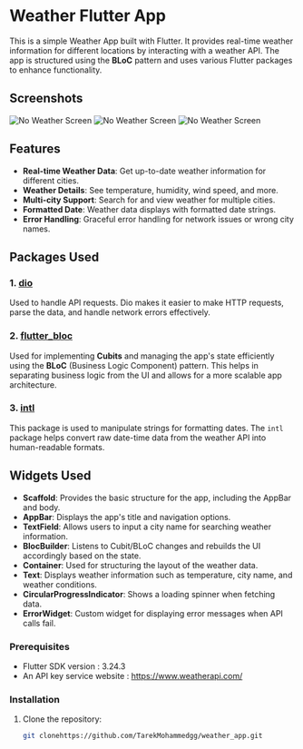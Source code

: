 # Weather Flutter App

This is a simple Weather App built with Flutter. It provides real-time weather information for different locations by interacting with a weather API. The app is structured using the **BLoC** pattern and uses various Flutter packages to enhance functionality.

## Screenshots
![No Weather Screen]("assets/NoWeatherScreen.png) 
![No Weather Screen]("assets/SearchWeatherScreen.png) 
![No Weather Screen]("assets/WeatherInfoScreen.png) 


## Features

- **Real-time Weather Data**: Get up-to-date weather information for different cities.
- **Weather Details**: See temperature, humidity, wind speed, and more.
- **Multi-city Support**: Search for and view weather for multiple cities.
- **Formatted Date**: Weather data displays with formatted date strings.
- **Error Handling**: Graceful error handling for network issues or wrong city names.

## Packages Used

### 1. [dio](https://pub.dev/packages/dio)
Used to handle API requests. Dio makes it easier to make HTTP requests, parse the data, and handle network errors effectively.

### 2. [flutter_bloc](https://pub.dev/packages/flutter_bloc)
Used for implementing **Cubits** and managing the app's state efficiently using the **BLoC** (Business Logic Component) pattern. This helps in separating business logic from the UI and allows for a more scalable app architecture.

### 3. [intl](https://pub.dev/packages/intl)
This package is used to manipulate strings for formatting dates. The `intl` package helps convert raw date-time data from the weather API into human-readable formats.

## Widgets Used

- **Scaffold**: Provides the basic structure for the app, including the AppBar and body.
- **AppBar**: Displays the app's title and navigation options.
- **TextField**: Allows users to input a city name for searching weather information.
- **BlocBuilder**: Listens to Cubit/BLoC changes and rebuilds the UI accordingly based on the state.
- **Container**: Used for structuring the layout of the weather data.
- **Text**: Displays weather information such as temperature, city name, and weather conditions.
- **CircularProgressIndicator**: Shows a loading spinner when fetching data.
- **ErrorWidget**: Custom widget for displaying error messages when API calls fail.


### Prerequisites

- Flutter SDK version : 3.24.3
- An API key service website : https://www.weatherapi.com/

### Installation

1. Clone the repository:
   ```bash
   git clonehttps://github.com/TarekMohammedgg/weather_app.git
